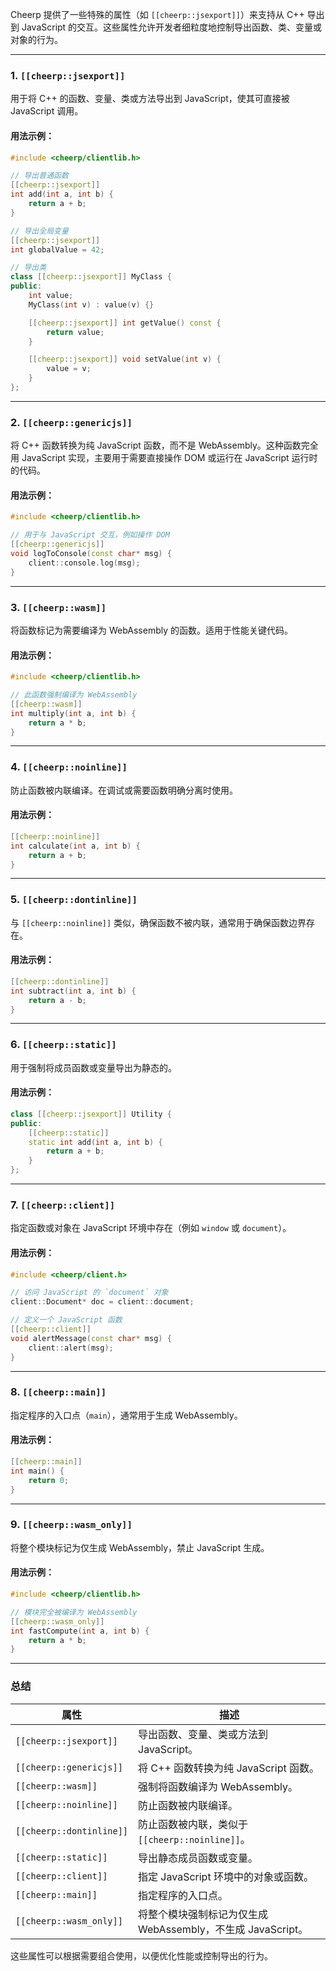 Cheerp 提供了一些特殊的属性（如 `[[cheerp::jsexport]]`）来支持从 C++ 导出到 JavaScript 的交互。这些属性允许开发者细粒度地控制导出函数、类、变量或对象的行为。

---

### 1. **`[[cheerp::jsexport]]`**

用于将 C++ 的函数、变量、类或方法导出到 JavaScript，使其可直接被 JavaScript 调用。

#### 用法示例：

```cpp
#include <cheerp/clientlib.h>

// 导出普通函数
[[cheerp::jsexport]]
int add(int a, int b) {
    return a + b;
}

// 导出全局变量
[[cheerp::jsexport]]
int globalValue = 42;

// 导出类
class [[cheerp::jsexport]] MyClass {
public:
    int value;
    MyClass(int v) : value(v) {}

    [[cheerp::jsexport]] int getValue() const {
        return value;
    }

    [[cheerp::jsexport]] void setValue(int v) {
        value = v;
    }
};
```

---

### 2. **`[[cheerp::genericjs]]`**

将 C++ 函数转换为纯 JavaScript 函数，而不是 WebAssembly。这种函数完全用 JavaScript 实现，主要用于需要直接操作 DOM 或运行在 JavaScript 运行时的代码。

#### 用法示例：

```cpp
#include <cheerp/clientlib.h>

// 用于与 JavaScript 交互，例如操作 DOM
[[cheerp::genericjs]]
void logToConsole(const char* msg) {
    client::console.log(msg);
}
```

---

### 3. **`[[cheerp::wasm]]`**

将函数标记为需要编译为 WebAssembly 的函数。适用于性能关键代码。

#### 用法示例：

```cpp
#include <cheerp/clientlib.h>

// 此函数强制编译为 WebAssembly
[[cheerp::wasm]]
int multiply(int a, int b) {
    return a * b;
}
```

---

### 4. **`[[cheerp::noinline]]`**

防止函数被内联编译。在调试或需要函数明确分离时使用。

#### 用法示例：

```cpp
[[cheerp::noinline]]
int calculate(int a, int b) {
    return a + b;
}
```

---

### 5. **`[[cheerp::dontinline]]`**

与 `[[cheerp::noinline]]` 类似，确保函数不被内联，通常用于确保函数边界存在。

#### 用法示例：

```cpp
[[cheerp::dontinline]]
int subtract(int a, int b) {
    return a - b;
}
```

---

### 6. **`[[cheerp::static]]`**

用于强制将成员函数或变量导出为静态的。

#### 用法示例：

```cpp
class [[cheerp::jsexport]] Utility {
public:
    [[cheerp::static]]
    static int add(int a, int b) {
        return a + b;
    }
};
```

---

### 7. **`[[cheerp::client]]`**

指定函数或对象在 JavaScript 环境中存在（例如 `window` 或 `document`）。

#### 用法示例：

```cpp
#include <cheerp/client.h>

// 访问 JavaScript 的 `document` 对象
client::Document* doc = client::document;

// 定义一个 JavaScript 函数
[[cheerp::client]]
void alertMessage(const char* msg) {
    client::alert(msg);
}
```

---

### 8. **`[[cheerp::main]]`**

指定程序的入口点（`main`），通常用于生成 WebAssembly。

#### 用法示例：

```cpp
[[cheerp::main]]
int main() {
    return 0;
}
```

---

### 9. **`[[cheerp::wasm_only]]`**

将整个模块标记为仅生成 WebAssembly，禁止 JavaScript 生成。

#### 用法示例：

```cpp
#include <cheerp/clientlib.h>

// 模块完全被编译为 WebAssembly
[[cheerp::wasm_only]]
int fastCompute(int a, int b) {
    return a * b;
}
```

---

### 总结

| 属性                     | 描述                                                        |
| ------------------------ | ----------------------------------------------------------- |
| `[[cheerp::jsexport]]`   | 导出函数、变量、类或方法到 JavaScript。                     |
| `[[cheerp::genericjs]]`  | 将 C++ 函数转换为纯 JavaScript 函数。                       |
| `[[cheerp::wasm]]`       | 强制将函数编译为 WebAssembly。                              |
| `[[cheerp::noinline]]`   | 防止函数被内联编译。                                        |
| `[[cheerp::dontinline]]` | 防止函数被内联，类似于 `[[cheerp::noinline]]`。             |
| `[[cheerp::static]]`     | 导出静态成员函数或变量。                                    |
| `[[cheerp::client]]`     | 指定 JavaScript 环境中的对象或函数。                        |
| `[[cheerp::main]]`       | 指定程序的入口点。                                          |
| `[[cheerp::wasm_only]]`  | 将整个模块强制标记为仅生成 WebAssembly，不生成 JavaScript。 |

这些属性可以根据需要组合使用，以便优化性能或控制导出的行为。
